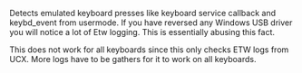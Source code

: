 Detects emulated keyboard presses like keyboard service callback and keybd_event from usermode.
If you have reversed any Windows USB driver you will notice a lot of Etw logging. This is essentially abusing this fact.

This does not work for all keyboards since this only checks ETW logs from UCX. More logs have to be gathers for it to
work on all keyboards.
